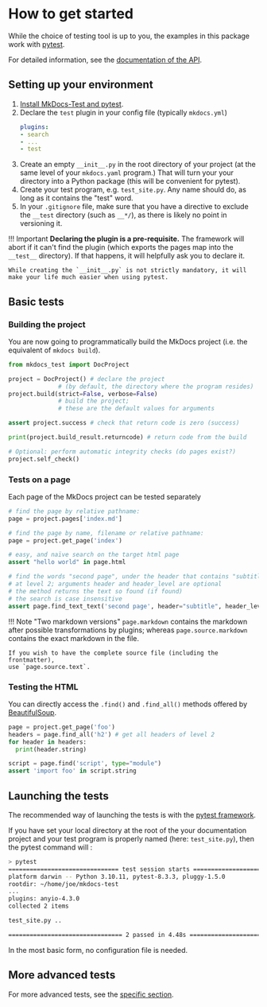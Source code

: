 
# How to get started

While the choice of testing tool is up to you, the examples in this package 
work with [pytest](https://docs.pytest.org/en/stable/).

For detailed information, see the [documentation of the API](api.md).

## Setting up your environment 
1. [Install MkDocs-Test and pytest](install.md).
2. Declare the `test` plugin in your config file (typically `mkdocs.yml`)
    ```yaml
    plugins:
    - search
    - ...
    - test
    ```
3. Create an empty `__init__.py` in the root directory of your project
   (at the same level of your `mkdocs.yaml` program.)
   That will turn your your directory into a Python package
   (this will be convenient for pytest).
4. Create your test program, e.g. `test_site.py`. Any name should
   do, as long as it contains the "test" word.
5. In your `.gitignore` file, make sure that you have a directive
    to exclude the `__test` directory (such as `__*/`), as there
    is likely no point in versioning it.

!!! Important
    **Declaring the plugin is a pre-requisite.** The framework will abort
    if it can't find the plugin (which exports the pages map into the
    `__test__` directory). If that happens, 
    it will helpfully ask you to declare it.
    
    While creating the `__init__.py` is not strictly mandatory, it will
    make your life much easier when using pytest.

## Basic tests

### Building the project

You are now going to programmatically build the MkDocs project
(i.e. the equivalent of `mkdocs build`).

```python
from mkdocs_test import DocProject

project = DocProject() # declare the project
              # (by default, the directory where the program resides)
project.build(strict=False, verbose=False)
              # build the project; 
              # these are the default values for arguments

assert project.success # check that return code is zero (success)

print(project.build_result.returncode) # return code from the build

# Optional: perform automatic integrity checks (do pages exist?)
project.self_check()

```
### Tests on a page

Each page of the MkDocs project can be tested separately

```python
# find the page by relative pathname:
page = project.pages['index.md']

# find the page by name, filename or relative pathname:
page = project.get_page('index')

# easy, and naïve search on the target html page
assert "hello world" in page.html

# find the words "second page", under the header that contains "subtitle"
# at level 2; arguments header and header_level are optional
# the method returns the text so found (if found)
# the search is case insensitive
assert page.find_text_text('second page', header="subtitle", header_level=2)
```

!!! Note "Two markdown versions"
    `page.markdown` contains the markdown after possible transformations
    by plugins; whereas `page.source.markdown` contains the exact
    markdown in the file.

    If you wish to have the complete source file (including the frontmatter), 
    use `page.source.text`.


### Testing the HTML
You can directly access the `.find()` and `.find_all()` methods 
offered by [BeautifulSoup](https://www.crummy.com/software/BeautifulSoup/bs4/doc/#find-all).  

```python
page = project.get_page('foo')
headers = page.find_all('h2') # get all headers of level 2
for header in headers:
  print(header.string)

script = page.find('script', type="module")
assert 'import foo' in script.string
```

## Launching the tests

The recommended way of launching the tests is with the
[pytest framework](https://docs.pytest.org/en/stable/).

If you have set your local directory at the root of the your documentation
project and your test program is properly named (here: `test_site.py`), 
then the pytest command will :

```sh
> pytest
=============================== test session starts ===============================
platform darwin -- Python 3.10.11, pytest-8.3.3, pluggy-1.5.0
rootdir: ~/home/joe/mkdocs-test
...
plugins: anyio-4.3.0
collected 2 items

test_site.py ..                                                             [100%]

================================ 2 passed in 4.48s ================================
```

In the most basic form, no configuration file is needed.

## More advanced tests

For more advanced tests, see the [specific section](advanced.md).